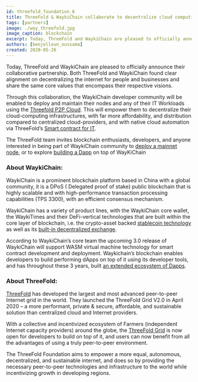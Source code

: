 ```yaml
---
id: threefold_foundation_6
title: ThreeFold & WaykiChain collaborate to decentralize cloud computing for WaykiChain’s node operators
tags: [partners]
image: ./way_threefold.jpg
image_caption: blockchain
excerpt: Today, ThreeFold and WaykiChain are pleased to officially announce their collaborative partnership. Both ThreeFold and WaykiChain found clear alignment on decentralizing the internet for people and businesses and share the same core values that encompass their respective visions. 
authors: [benjelloun_oussama]
created: 2020-05-26
---
```



Today, ThreeFold and WaykiChain are pleased to officially announce their collaborative partnership. Both ThreeFold and WaykiChain found clear alignment on decentralizing the internet for people and businesses and share the same core values that encompass their respective visions. 

Through this collaboration, the WaykiChain developer community will be enabled to deploy and maintain their nodes and any of their IT Workloads using the [Threefold P2P Cloud](http://cloud.threefold.io). This will empower them to decentralize their cloud-computing infrastructures, with far more affordability, and distribution compared to centralized cloud-providers,  and with native cloud automation via ThreeFold’s [Smart contract for IT](https://sdk.threefold.io/#/smart_contract).  

The ThreeFold team invites blockchain enthusiasts, developers, and anyone interested in being part of WaykiChain community to [deploy a mainnet node](https://www.wiccdev.org/book/en/NodeDeployment/require.html), or to explore [building a Dapp](https://www.wiccdev.org/book/en/) on top of WayKiChain 

### About WaykiChain:
WaykiChain is a prominent blockchain platform based in China with a global community,  it is a DPoS ( Delegated proof of stake)  public blockchain that is highly scalable and with high-performance transaction processing capabilities (TPS 3300), with an efficient consensus mechanism.

WaykiChain has a variety of product lines, with the WaykiChain core wallet, the WaykiTimes and their DeFi-vertical technologies that are built within the core layer of blockchain, i.e. the  crypto-asset backed [stablecoin technology](https://cdp.waykichain.com/) as well as its [built-in decentralized exchange](https://dex.waykichain.com/).

According to WaykiChain’s core team the upcoming 3.0 release of WaykiChain will support WASM virtual machine technology for smart contract development and deployment. Waykichain’s blockchain enables developers to build performing dApps on top of it using its developer tools, and has throughout these 3 years, built [an extended ecosystem of Dapps](https://dapp.review/explore/wicc).

### About ThreeFold:
[ThreeFold](https://threefold.io) has developed the largest and most advanced peer-to-peer Internet grid in the world.  They launched the ThreeFold Grid V2.0 in  April 2020 – a  more performant, private & secure, affordable, and sustainable solution than centralized cloud and Internet providers. 

With a collective and incentivized ecosystem of Farmers (independent Internet capacity providers) around the globe, the [ThreeFold Grid](https://threefold.io/capacity.html) is now open for developers to build on top of it,  and users can now benefit from all the advantages of using a truly peer-to-peer environment.

The ThreeFold Foundation aims to empower a more equal, autonomous, decentralized, and sustainable internet, and does so by providing the necessary peer-to-peer technologies and infrastructure to the world while incentivizing growth in developing regions.
